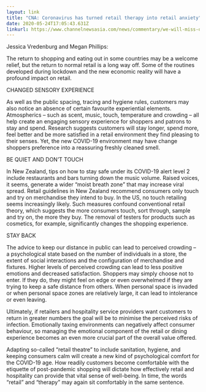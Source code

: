 ```yaml
---
layout: link
title: "CNA: Coronavirus has turned retail therapy into retail anxiety"
date: 2020-05-24T17:05:43.631Z
linkurl: https://www.channelnewsasia.com/news/commentary/we-will-miss-office-when-it-dies-coronavirus-future-work-12759184
---
```

Jessica Vredenburg  and Megan Phillips:

The return to shopping and eating out in some countries may be a welcome relief, but the return to normal retail is a long way off. Some of the routines developed during lockdown and the new economic reality will have a profound impact on retail. 

CHANGED SENSORY EXPERIENCE

As well as the public spacing, tracing and hygiene rules, customers may also notice an absence of certain favourite experiential elements. Atmospherics – such as scent, music, touch, temperature and crowding – all help create an engaging sensory experience for shoppers and patrons to stay and spend. Research suggests customers will stay longer, spend more, feel better and be more satisfied in a retail environment they find pleasing to their senses.  Yet, the new COVID-19 environment may have change shoppers preference into a reassuring freshly cleaned smell.

BE QUIET AND DON’T TOUCH

In New Zealand, tips on how to stay safe under its COVID-19 alert level 2 include restaurants and bars turning down the music volume. Raised voices, it seems, generate a wider “moist breath zone” that may increase viral spread.  Retail guidelines in New Zealand recommend consumers only touch and try on merchandise they intend to buy. In the US, no touch retailing seems increasingly likely. Such measures confound conventional retail theory, which suggests the more consumers touch, sort through, sample and try on, the more they buy. The removal of testers for products such as cosmetics, for example, significantly changes the shopping experience.

STAY BACK

The advice to keep our distance in public can lead to perceived crowding – a psychological state based on the number of individuals in a store, the extent of social interactions and the configuration of merchandise and fixtures.  Higher levels of perceived crowding can lead to less positive emotions and decreased satisfaction.
 Shoppers may simply choose not to enter. If they do, they might feel on edge or even overwhelmed if they are trying to keep a safe distance from others. When personal space is invaded or when personal space zones are relatively large, it can lead to intolerance or even leaving.

Ultimately, if retailers and hospitality service providers want customers to return in greater numbers the goal will be to minimise the perceived risks of infection. Emotionally taxing environments can negatively affect consumer behaviour, so managing the emotional component of the retail or dining experience becomes an even more crucial part of the overall value offered.

Adapting so-called “retail theatre” to include sanitation, hygiene, and keeping consumers calm will create a new kind of psychological comfort for the COVID-19 age.  How readily customers become comfortable with the etiquette of post-pandemic shopping will dictate how effectively retail and hospitality can provide that vital sense of well-being. In time, the words “retail” and “therapy” may again sit comfortably in the same sentence.